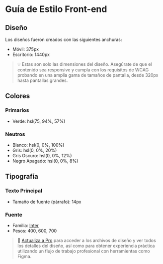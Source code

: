 # Guía de Estilo Front-end

## Diseño

Los diseños fueron creados con las siguientes anchuras:

- Móvil: 375px
- Escritorio: 1440px

> 💡 Estas son solo las dimensiones del diseño. Asegúrate de que el contenido sea responsive y cumpla con los requisitos de WCAG probando en una amplia gama de tamaños de pantalla, desde 320px hasta pantallas grandes.

## Colores

### Primarios

- Verde: hsl(75, 94%, 57%)

### Neutros

- Blanco: hsl(0, 0%, 100%)
- Gris: hsl(0, 0%, 20%)
- Gris Oscuro: hsl(0, 0%, 12%)
- Negro Apagado: hsl(0, 0%, 8%)

## Tipografía

### Texto Principal

- Tamaño de fuente (párrafo): 14px

### Fuente

- Familia: [Inter](https://fonts.google.com/specimen/Inter)
- Pesos: 400, 600, 700

> 💎 [Actualiza a Pro](https://www.frontendmentor.io/pro?ref=style-guide) para acceder a los archivos de diseño y ver todos los detalles del diseño, así como para obtener experiencia práctica utilizando un flujo de trabajo profesional con herramientas como Figma.
